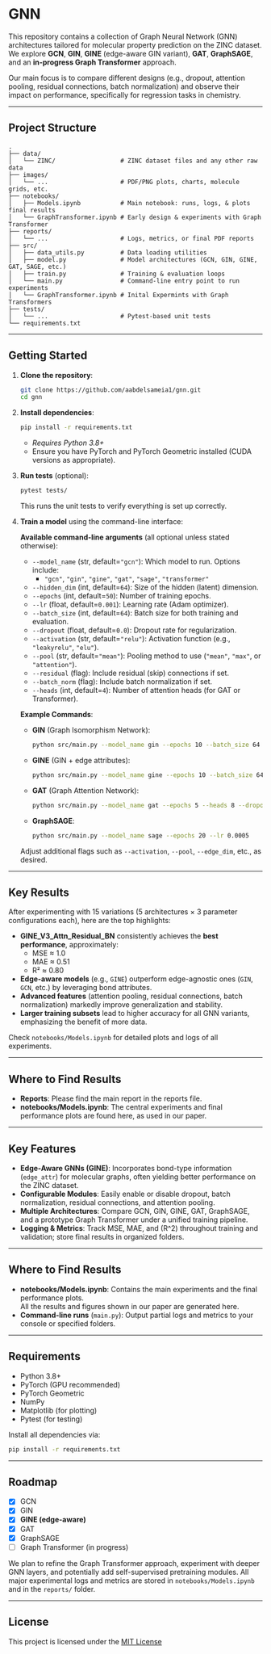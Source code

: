 # GNN

This repository contains a collection of Graph Neural Network (GNN) architectures tailored for molecular property prediction on the ZINC dataset. We explore **GCN**, **GIN**, **GINE** (edge-aware GIN variant), **GAT**, **GraphSAGE**, and an **in-progress Graph Transformer** approach.

Our main focus is to compare different designs (e.g., dropout, attention pooling, residual connections, batch normalization) and observe their impact on performance, specifically for regression tasks in chemistry.

---

## Project Structure

```
.
├── data/
│   └── ZINC/                  # ZINC dataset files and any other raw data
├── images/
│   └── ...                    # PDF/PNG plots, charts, molecule grids, etc.
├── notebooks/
│   ├── Models.ipynb           # Main notebook: runs, logs, & plots final results
│   └── GraphTransformer.ipynb # Early design & experiments with Graph Transformer
├── reports/
│   └── ...                    # Logs, metrics, or final PDF reports
├── src/
│   ├── data_utils.py          # Data loading utilities
│   ├── model.py               # Model architectures (GCN, GIN, GINE, GAT, SAGE, etc.)
│   ├── train.py               # Training & evaluation loops
│   └── main.py                # Command-line entry point to run experiments
│   └── GraphTransformer.ipynb # Inital Expermints with Graph Transformers
├── tests/
│   └── ...                    # Pytest-based unit tests
└── requirements.txt
```

---

## Getting Started

1. **Clone the repository**:
   ```bash
   git clone https://github.com/aabdelsameia1/gnn.git
   cd gnn
   ```

2. **Install dependencies**:
   ```bash
   pip install -r requirements.txt
   ```
   - *Requires Python 3.8+*
   - Ensure you have PyTorch and PyTorch Geometric installed (CUDA versions as appropriate).

3. **Run tests** (optional):
   ```bash
   pytest tests/
   ```
   This runs the unit tests to verify everything is set up correctly.

4. **Train a model** using the command-line interface:

   **Available command-line arguments** (all optional unless stated otherwise):

   - `--model_name` (str, default=`"gcn"`): Which model to run. Options include:
     - `"gcn"`, `"gin"`, `"gine"`, `"gat"`, `"sage"`, `"transformer"`
   - `--hidden_dim` (int, default=`64`): Size of the hidden (latent) dimension.
   - `--epochs` (int, default=`50`): Number of training epochs.
   - `--lr` (float, default=`0.001`): Learning rate (Adam optimizer).
   - `--batch_size` (int, default=`64`): Batch size for both training and evaluation.
   - `--dropout` (float, default=`0.0`): Dropout rate for regularization.
   - `--activation` (str, default=`"relu"`): Activation function (e.g., `"leakyrelu"`, `"elu"`).
   - `--pool` (str, default=`"mean"`): Pooling method to use (`"mean"`, `"max"`, or `"attention"`).
   - `--residual` (flag): Include residual (skip) connections if set.
   - `--batch_norm` (flag): Include batch normalization if set.
   - `--heads` (int, default=`4`): Number of attention heads (for GAT or Transformer).

   **Example Commands**:

   - **GIN** (Graph Isomorphism Network):
     ```bash
     python src/main.py --model_name gin --epochs 10 --batch_size 64
     ```

   - **GINE** (GIN + edge attributes):
     ```bash
     python src/main.py --model_name gine --epochs 10 --batch_size 64 --residual --batch_norm
     ```

   - **GAT** (Graph Attention Network):
     ```bash
     python src/main.py --model_name gat --epochs 5 --heads 8 --dropout 0.2
     ```

   - **GraphSAGE**:
     ```bash
     python src/main.py --model_name sage --epochs 20 --lr 0.0005
     ```

   Adjust additional flags such as `--activation`, `--pool`, `--edge_dim`, etc., as desired.

---

## Key Results

After experimenting with 15 variations (5 architectures × 3 parameter configurations each), here are the top highlights:

- **GINE_V3_Attn_Residual_BN** consistently achieves the **best performance**, approximately:
  - MSE ≈ 1.0
  - MAE ≈ 0.51
  - R² ≈ 0.80
- **Edge-aware models** (e.g., `GINE`) outperform edge-agnostic ones (`GIN`, `GCN`, etc.) by leveraging bond attributes.
- **Advanced features** (attention pooling, residual connections, batch normalization) markedly improve generalization and stability.
- **Larger training subsets** lead to higher accuracy for all GNN variants, emphasizing the benefit of more data.

Check `notebooks/Models.ipynb` for detailed plots and logs of all experiments.

---

## Where to Find Results

- **Reports**: Please find the main report in the reports file. 
- **notebooks/Models.ipynb**: The central experiments and final performance plots are found here, as used in our paper.  

---

## Key Features

- **Edge-Aware GNNs (GINE)**: Incorporates bond-type information (`edge_attr`) for molecular graphs, often yielding better performance on the ZINC dataset.
- **Configurable Modules**: Easily enable or disable dropout, batch normalization, residual connections, and attention pooling.
- **Multiple Architectures**: Compare GCN, GIN, GINE, GAT, GraphSAGE, and a prototype Graph Transformer under a unified training pipeline.
- **Logging & Metrics**: Track MSE, MAE, and \(R^2\) throughout training and validation; store final results in organized folders.

---

## Where to Find Results

- **notebooks/Models.ipynb**: Contains the main experiments and the final performance plots.  
  All the results and figures shown in our paper are generated here.
- **Command-line runs** (`main.py`): Output partial logs and metrics to your console or specified folders.

---

## Requirements

- Python 3.8+
- PyTorch (GPU recommended)
- PyTorch Geometric
- NumPy
- Matplotlib (for plotting)
- Pytest (for testing)

Install all dependencies via:
```bash
pip install -r requirements.txt
```

---

## Roadmap

- [x] GCN  
- [x] GIN  
- [x] **GINE (edge-aware)**  
- [x] GAT  
- [x] GraphSAGE  
- [ ] Graph Transformer (in progress)  

We plan to refine the Graph Transformer approach, experiment with deeper GNN layers, and potentially add self-supervised pretraining modules. All major experimental logs and metrics are stored in `notebooks/Models.ipynb` and in the `reports/` folder.

---

## License

This project is licensed under the [MIT License](./LICENSE)